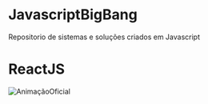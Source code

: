 # JavascriptBigBang
Repositorio de sistemas e soluções criados em Javascript

# ReactJS

![AnimaçãoOficial](https://user-images.githubusercontent.com/49458473/138521291-190f0ea3-387c-418c-8c67-f84c920b734b.gif)
